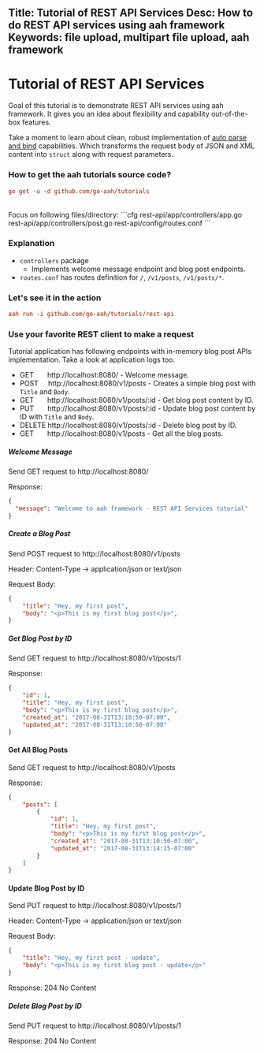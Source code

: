 Title: Tutorial of REST API Services
Desc: How to do REST API services using aah framework
Keywords: file upload, multipart file upload, aah framework
---
# Tutorial of REST API Services

Goal of this tutorial is to demonstrate REST API services using aah framework. It gives you an idea about flexibility and capability out-of-the-box features.

Take a moment to learn about clean, robust implementation of [auto parse and bind](/request-parameters-auto-bind.html) capabilities. Which transforms the request body of JSON and XML content into `struct` along with request parameters.

### How to get the aah tutorials source code?

```cfg
go get -u -d github.com/go-aah/tutorials
```

<br>
Focus on following files/directory:
```cfg
  rest-api/app/controllers/app.go
  rest-api/app/controllers/post.go
  rest-api/config/routes.conf
```

### Explanation

  * `controllers` package
      - Implements welcome message endpoint and blog post endpoints.
  * `routes.conf` has routes definition for `/`, `/v1/posts`, `/v1/posts/*`.

### Let's see it in the action

```cfg
aah run -i github.com/go-aah/tutorials/rest-api
```

### Use your favorite REST client to make a request

Tutorial application has following endpoints with in-memory blog post APIs implementation. Take a look at application logs too.

  * GET&nbsp;&nbsp;&nbsp;&nbsp;&nbsp;&nbsp;&nbsp;http://localhost:8080/ - Welcome message.
  * POST&nbsp;&nbsp;&nbsp;&nbsp;&nbsp;http://localhost:8080/v1/posts - Creates a simple blog post with `Title` and `Body`.
  * GET&nbsp;&nbsp;&nbsp;&nbsp;&nbsp;&nbsp;&nbsp;http://localhost:8080/v1/posts/:id - Get blog post content by ID.
  * PUT&nbsp;&nbsp;&nbsp;&nbsp;&nbsp;&nbsp;&nbsp;http://localhost:8080/v1/posts/:id - Update blog post content by ID with `Title` and `Body`.
  * DELETE http://localhost:8080/v1/posts/:id - Delete blog post by ID.
  * GET&nbsp;&nbsp;&nbsp;&nbsp;&nbsp;&nbsp;&nbsp;http://localhost:8080/v1/posts - Get all the blog posts.

##### Welcome Message

Send GET request to http://localhost:8080/

Response:
```json
{
  "message": "Welcome to aah framework - REST API Services tutorial"
}
```

##### Create a Blog Post

Send POST request to http://localhost:8080/v1/posts

Header: Content-Type -> application/json or text/json

Request Body:
```json
{
    "title": "Hey, my first post",
    "body": "<p>This is my first blog post</p>",
}
```

##### Get Blog Post by ID

Send GET request to http://localhost:8080/v1/posts/1

Response:
```json
{
    "id": 1,
    "title": "Hey, my first post",
    "body": "<p>This is my first blog post</p>",
    "created_at": "2017-08-31T13:10:50-07:00",
    "updated_at": "2017-08-31T13:10:50-07:00"
}
```

#### Get All Blog Posts

Send GET request to http://localhost:8080/v1/posts

Response:
```json
{
    "posts": [
        {
            "id": 1,
            "title": "Hey, my first post",
            "body": "<p>This is my first blog post</p>",
            "created_at": "2017-08-31T13:10:50-07:00",
            "updated_at": "2017-08-31T13:14:15-07:00"
        }
    ]
}
```

#### Update Blog Post by ID

Send PUT request to http://localhost:8080/v1/posts/1

Header: Content-Type -> application/json or text/json

Request Body:
```json
{
    "title": "Hey, my first post - update",
    "body": "<p>This is my first blog post - update</p>"
}
```
Response: 204 No Content

##### Delete Blog Post by ID
Send PUT request to http://localhost:8080/v1/posts/1

Response: 204 No Content

<br><br>
